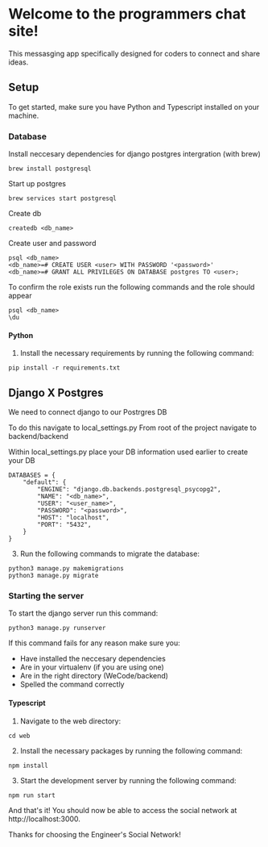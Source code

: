 # Welcome to the programmers chat site!

This messasging app specifically designed for coders to connect and share ideas.

## Setup

To get started, make sure you have Python and Typescript installed on your machine.
### Database 
Install neccesary dependencies for django postgres intergration (with brew)
```
brew install postgresql
```
Start up postgres
```
brew services start postgresql
```
Create db
```
createdb <db_name>
```
Create user and password
```
psql <db_name>
<db_name>=# CREATE USER <user> WITH PASSWORD '<password>'
<db_name>=# GRANT ALL PRIVILEGES ON DATABASE postgres TO <user>;
```
To confirm the role exists run the following commands and the role should appear
```
psql <db_name>
\du
```

#### Python

1. Install the necessary requirements by running the following command:
```
pip install -r requirements.txt
```
## Django X Postgres
We need to connect django to our Postrgres DB

To do this navigate to local_settings.py
From root of the project navigate to backend/backend

Within local_settings.py place your DB information used earlier to create your DB
```
DATABASES = {
    "default": {
        "ENGINE": "django.db.backends.postgresql_psycopg2",
        "NAME": "<db_name>",
        "USER": "<user_name>",
        "PASSWORD": "<password>",
        "HOST": "localhost",
        "PORT": "5432",
    }
}
```

3. Run the following commands to migrate the database:
```
python3 manage.py makemigrations
python3 manage.py migrate
```
### Starting the server
To start the django server run this command:
```
python3 manage.py runserver
```
If this command fails for any reason make sure you:
- Have installed the neccesary dependencies
- Are in your virtualenv (if you are using one)
- Are in the right directory (WeCode/backend)
- Spelled the command correctly 
#### Typescript

1. Navigate to the web directory:
```
cd web
```
2. Install the necessary packages by running the following command:
```
npm install
```

3. Start the development server by running the following command:
```
npm run start
```
And that's it! You should now be able to access the social network at http://localhost:3000.

Thanks for choosing the Engineer's Social Network!

